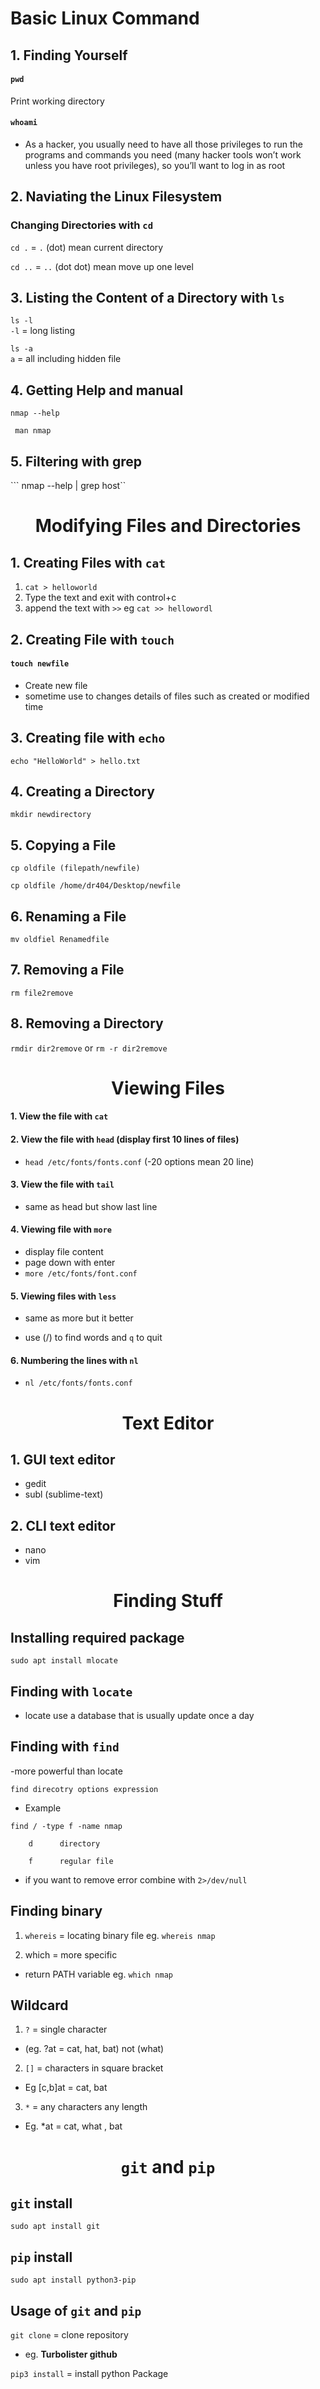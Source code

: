 # Basic Linux Command


## 1. Finding Yourself

#### `pwd` 
Print working directory

#### `whoami` 
- As a hacker,
you usually need to have all those privileges to run the programs and
commands you need (many hacker tools won’t work unless you have root
privileges), so you’ll want to log in as root

## 2. Naviating the Linux Filesystem

### Changing Directories with `cd`

`cd .` = `.` (dot) mean current directory

`cd ..` = `..` (dot dot) mean move up one level 

## 3. Listing the Content of a Directory with `ls`

```ls -l``` <br>
`-l` = long listing 

```ls -a``` <br>
`a` = all including hidden file 

## 4. Getting Help and manual

```nmap --help``` <br>

``` man nmap```

## 5. Filtering with grep

``` nmap --help | grep host``

<h1 align="Center">Modifying Files and Directories</h1>

## 1. Creating Files with `cat`

1. `cat > helloworld`
2. Type the text and exit with control+c
3. append the text with `>>` eg `cat >> hellowordl`

## 2. Creating File with `touch`

#### `touch newfile`

- Create new file 
- sometime use to changes details of files such as created or modified time

## 3. Creating file with `echo`

`echo "HelloWorld" > hello.txt`



## 4. Creating a Directory

`mkdir newdirectory`

## 5. Copying a File

`cp oldfile (filepath/newfile)`

`cp oldfile /home/dr404/Desktop/newfile`

## 6. Renaming a File

`mv oldfiel Renamedfile`

## 7. Removing a File

`rm file2remove`

## 8. Removing a Directory

`rmdir dir2remove` or `rm -r dir2remove`



<h1 align="center">Viewing Files</h1>

#### 1. View the file with `cat`

#### 2. View the file with `head` (display first 10 lines of files)

- `head /etc/fonts/fonts.conf` (-20 options mean 20 line)

#### 3. View the file with `tail`

- same as head but show last line

#### 4. Viewing file with `more`

- display file content
- page down with enter
- `more /etc/fonts/font.conf`

#### 5. Viewing files with `less`

- same as more but it better

- use (/) to find words and `q` to quit

#### 6. Numbering the lines with `nl`

- `nl /etc/fonts/fonts.conf`


<h1 align="center">Text Editor</h1>

## 1. GUI text editor

- gedit
- subl (sublime-text)

## 2. CLI text editor

- nano
- vim


<h1 align="center">Finding Stuff</h1>



## Installing required package

`sudo apt install mlocate`

## Finding with `locate`

- locate use a database that is usually update once a day


## Finding with `find`
-more powerful than locate

`find direcotry options expression`

- Example

`find / -type f -name nmap`

```
    d      directory

    f      regular file

```

-  if you want to remove error combine with `2>/dev/null`

## Finding binary

1. `whereis` = locating binary file
eg. `whereis nmap`

2. which = more specific
- return PATH variable
eg. `which nmap`


## Wildcard

1. `?`      = single character 
- (eg. ?at = cat, hat, bat) not (what)

2. `[]`     = characters in square bracket
- Eg [c,b]at = cat, bat

3. `*`      = any characters any length
- Eg. *at = cat, what , bat
 

<h1 align="center"><code>git</code> and <code>pip</code></h1>

## `git` install

`sudo apt install git`

## `pip` install

`sudo apt install python3-pip`
 

## Usage of `git` and `pip`

`git clone` = clone repository
- eg. **Turbolister github**

`pip3 install` = install python Package















